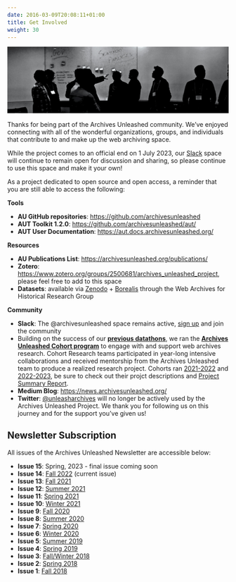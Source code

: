 ```yaml
---
date: 2016-03-09T20:08:11+01:00
title: Get Involved
weight: 30
---
```

![Network diagram](/images/silhouettes.jpg)

Thanks for being part of the Archives Unleashed community. We’ve enjoyed connecting with all of the wonderful organizations, groups, and individuals that contribute to and make up the web archiving space. 

While the project comes to an official end on 1 July 2023, our [Slack](http://slack.archivesunleashed.org/) space will continue to remain open for discussion and sharing, so please continue to use this space and make it your own!

As a project dedicated to open source and open access, a reminder that you are still able to access the following:

**Tools**

* **AU GitHub repositories**: https://github.com/archivesunleashed 
* **AUT Toolkit 1.2.0**: https://github.com/archivesunleashed/aut/ 
* **AUT User Documentation**: https://aut.docs.archivesunleashed.org/ 

**Resources**

* **AU Publications List**: https://archivesunleashed.org/publications/ 
* **Zotero**: https://www.zotero.org/groups/2500681/archives_unleashed_project, please feel free to add to this space
* **Datasets**: available via [Zenodo](https://zenodo.org/communities/wahr/?page=1&size=20) + [Borealis](https://borealisdata.ca/dataverse/wahr) through the Web Archives for Historical Research Group


**Community**
* **Slack**: The @archivesunleashed space remains active, [sign up](http://slack.archivesunleashed.org/) and join the community
* Building on the success of our **[previous datathons](/events)**, we ran the **[Archives Unleashed Cohort program](/cohorts2022-2023)** to engage with and support web archives research. Cohort Research teams participated in year-long intensive collaborations and received mentorship from the Archives Unleashed team to produce a realized research project. Cohorts ran [2021-2022](/cohorts2021-2022/) and [2022-2023](/cohorts2022-2023/), be sure to check out their projct descriptions and [Project Summary Report](https://bit.ly/AUCohortProjects).
* **Medium Blog**: https://news.archivesunleashed.org/ 
* **Twitter**: [@unleasharchives](https://twitter.com/unleasharchives) will no longer be actively used by the Archives Unleashed Project. We thank you for following us on this journey and for the support you’ve given us!


## Newsletter Subscription

All issues of the Archives Unleashed Newsletter are accessible below:

* **Issue 15**: Spring, 2023 - final issue coming soon
* **Issue 14**: [Fall 2022](/images/AUTNews-Dec2022.pdf) (current issue)
* **Issue 13**: [Fall 2021](/images/AUTNews-Nov2021.pdf)
* **Issue 12**: [Summer 2021](/images/AUTNews-Sept2021.pdf)
* **Issue 11**: [Spring 2021](/images/AUTNews-June2021.pdf)
* **Issue 10**: [Winter 2021](/images/AUTNews-Jan2021.pdf) 
* **Issue 9**:  [Fall 2020](/images/AUTNews-Nov2020.pdf)
* **Issue 8**:  [Summer 2020](/images/AUTNews-Aug2020.pdf) 
* **Issue 7**:  [Spring 2020](/images/AUTNews-Apr2020.pdf)
* **Issue 6**:  [Winter 2020](/images/AUTNews-Jan2020.pdf)
* **Issue 5**:  [Summer 2019](/images/AUTNews-Aug2019.pdf)
* **Issue 4**:  [Spring 2019](/images/AUTNews-Mar2019.pdf)
* **Issue 3**:  [Fall/Winter 2018](/images/AUTNews-Nov2018.pdf)
* **Issue 2**:  [Spring 2018](/images/AUTNews-June2018.pdf)
* **Issue 1**:  [Fall 2018](/images/AUTNews-Jan2018.pdf)
